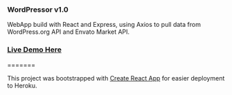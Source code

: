 ### WordPressor v1.0

WebApp build with React and Express, using Axios to pull data from WordPress.org API and Envato Market API.

### [Live Demo Here](https://github.com/Neshable/Wordpressor)

=======

This project was bootstrapped with [Create React App](https://github.com/facebookincubator/create-react-app) for easier deployment to Heroku.


